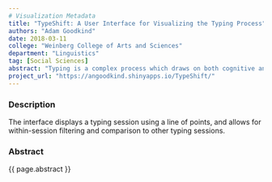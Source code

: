 ```yaml
---
# Visualization Metadata
title: "TypeShift: A User Interface for Visualizing the Typing Process"
authors: "Adam Goodkind"
date: 2018-03-11
college: "Weinberg College of Arts and Sciences"
department: "Linguistics"
tag: [Social Sciences]
abstract: "Typing is a complex process which draws on both cognitive and motor skills. By visualizing holistic trends in the typing process, TypeShift aims to elucidate the often-noisy information signals that are used to represent typing patterns. The importance of a tool such as TypeShift is that it can help answer the question, “What kind of typing session is being produced?” The typist session can be compared to other typing sessions, and aspects of the session itself, e.g. revisions and pauses, can be evaluated. Language production is both a stream of flowing words, as well as a series of separate word tokens. By allowing a user to capture both the holistic process as a single linear progression, as well as highlighting individual characteristics of each particular token, the tool can help a user understand both aspects."
project_url: "https://angoodkind.shinyapps.io/TypeShift/"
---
```

### Description
The interface displays a typing session using a line of points, and allows for within-session filtering and comparison to other typing sessions.

### Abstract
{{ page.abstract }}
